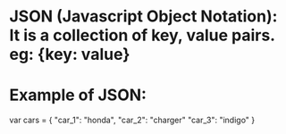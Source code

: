 # JSON (Javascript Object Notation): It is a collection of key, value pairs. eg: {key: value}


# Example of JSON:
var cars = {
     "car_1": "honda",
     "car_2": "charger"
     "car_3": "indigo"
}


